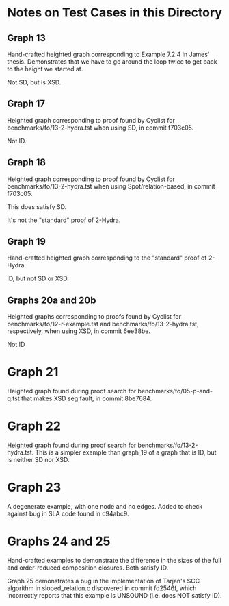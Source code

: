 # Notes on Test Cases in this Directory

## Graph 13

Hand-crafted heighted graph corresponding to Example 7.2.4 in James' thesis.
Demonstrates that we have to go around the loop twice to get back to the height
we started at.

Not SD, but is XSD.

## Graph 17

Heighted graph corresponding to proof found by Cyclist for
benchmarks/fo/13-2-hydra.tst when using SD, in commit f703c05.

Not ID.

## Graph 18

Heighted graph corresponding to proof found by Cyclist for
benchmarks/fo/13-2-hydra.tst when using Spot/relation-based, in commit f703c05.

This does satisfy SD.

It's not the "standard" proof of 2-Hydra.

## Graph 19

Hand-crafted heighted graph corresponding to the "standard" proof of 2-Hydra.

ID, but not SD or XSD.

## Graphs 20a and 20b

Heighted graphs corresponding to proofs found by Cyclist for
benchmarks/fo/12-r-example.tst and benchmarks/fo/13-2-hydra.tst, respectively,
when using XSD, in commit 6ee38be.

Not ID

# Graph 21

Heighted graph found during proof search for benchmarks/fo/05-p-and-q.tst that
makes XSD seg fault, in commit 8be7684.

# Graph 22

Heighted graph found during proof search for benchmarks/fo/13-2-hydra.tst.
This is a simpler example than graph_19 of a graph that is ID, but is neither
SD nor XSD.

# Graph 23

A degenerate example, with one node and no edges. Added to check against bug in
SLA code found in c94abc9.

# Graphs 24 and 25

Hand-crafted examples to demonstrate the difference in the sizes of the full
and order-reduced composition closures. Both satisfy ID.

Graph 25 demonstrates a bug in the implementation of Tarjan's SCC algorithm in
sloped_relation.c discovered in commit fd2546f, which incorrectly reports that
this example is UNSOUND (i.e. does NOT satisfy ID).
